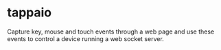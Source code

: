 tappaio
=======

Capture key, mouse and touch events through a web page and use these events to control a device running a web socket server.
